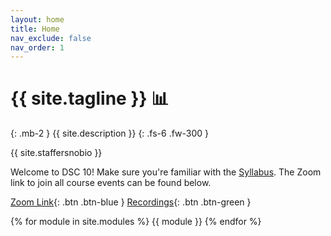 ```yaml
---
layout: home
title: Home
nav_exclude: false
nav_order: 1
---
```


# {{ site.tagline }} 📊
{: .mb-2 }
{{ site.description }}
{: .fs-6 .fw-300 }

{{ site.staffersnobio }}

Welcome to DSC 10! Make sure you're familiar with the [Syllabus](../syllabus). The Zoom link to join all course events can be found below.

[Zoom Link](https://ucsd.zoom.us/j/96971704832){: .btn .btn-blue } [Recordings](https://www.youtube.com/playlist?list=PLDNbnocpJUhZDpPKmmbgXAuZqYYPhC0D-){: .btn .btn-green }

{% for module in site.modules %}
{{ module }}
{% endfor %}
